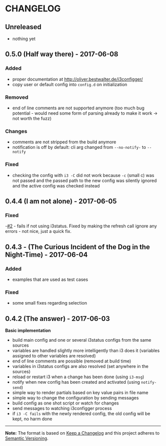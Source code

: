 # CHANGELOG

## Unreleased

- nothing yet

## 0.5.0 (Half way there) - 2017-06-08

### Added

- proper documentation at http://oliver.bestwalter.de/i3configger/
- copy user or default config into `config.d` on initialization

### Removed

- end of line comments are not supported anymore (too much bug potential - would need some form of parsing already to make it work -> not worth the fuzz)

### Changes

- comments are not stripped from the build anymore
- notification is off by default: cli arg changed from `--no-notify-` to `--notify`

### Fixed

- checking the config with `i3 -C` did not work because `-c` (small c) was not passed and the passed path to the new config was silently ignored and the active config was checked instead

## 0.4.4 (I am not alone) - 2017-06-05

### Fixed

-[#2](https://github.com/obestwalter/i3configger/issues/2) - fails if not using i3status. Fixed by making the refresh call ignore any errors - not nice, just a quick fix.

## 0.4.3 - (The Curious Incident of the Dog in the Night-Time) - 2017-06-04

### Added

* examples that are used as test cases

### Fixed

* some small fixes regarding selection

## 0.4.2 (The answer) - 2017-06-03

**Basic implementation**

* build main config and one or several i3status configs from the same sources
* variables are handled slightly more intelligently than i3 does it (variables assigned to other variables are resolved)
* end of line comments are possible (removed at build time)
* variables in i3status configs are also resolved (set anywhere in the sources)
* reload or restart i3 when a change has been done (using `i3-msg`)
* notify when new config has been created and activated (using `notify-send`)
* simple way to render partials based on key value pairs in file name
* simple way to change the configuration by sending messages
* build config as one shot script or watch for changes
* send messages to watching i3configger process
* if `i3 -C fails` with the newly rendered config, the old config will be kept, no harm done

---

**Note:** The format is based on [Keep a Changelog](http://keepachangelog.com/) and this project adheres to [Semantic Versioning](http://semver.org/).
